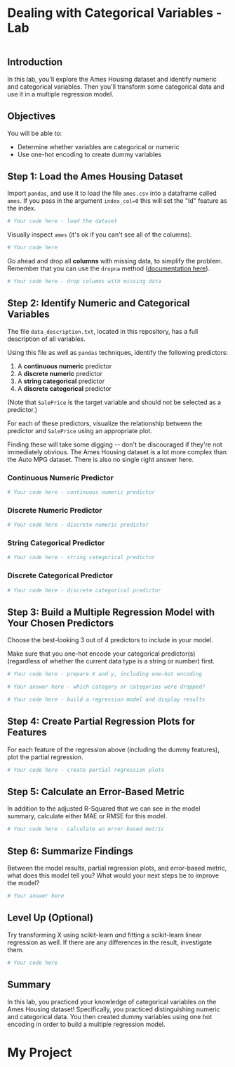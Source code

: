 # Dealing with Categorical Variables - Lab


```python

```

## Introduction

In this lab, you'll explore the Ames Housing dataset and identify numeric and categorical variables. Then you'll transform some categorical data and use it in a multiple regression model.

## Objectives

You will be able to:

* Determine whether variables are categorical or numeric
* Use one-hot encoding to create dummy variables

## Step 1: Load the Ames Housing Dataset

Import `pandas`, and use it to load the file `ames.csv` into a dataframe called `ames`. If you pass in the argument `index_col=0` this will set the "Id" feature as the index.


```python
# Your code here - load the dataset

```

Visually inspect `ames` (it's ok if you can't see all of the columns).


```python
# Your code here

```

Go ahead and drop all **columns** with missing data, to simplify the problem. Remember that you can use the `dropna` method ([documentation here](https://pandas.pydata.org/docs/reference/api/pandas.DataFrame.dropna.html)).


```python
# Your code here - drop columns with missing data

```

## Step 2: Identify Numeric and Categorical Variables

The file `data_description.txt`, located in this repository, has a full description of all variables.

Using this file as well as `pandas` techniques, identify the following predictors:

1. A **continuous numeric** predictor
2. A **discrete numeric** predictor
3. A **string categorical** predictor
4. A **discrete categorical** predictor

(Note that `SalePrice` is the target variable and should not be selected as a predictor.)

For each of these predictors, visualize the relationship between the predictor and `SalePrice` using an appropriate plot.

Finding these will take some digging -- don't be discouraged if they're not immediately obvious. The Ames Housing dataset is a lot more complex than the Auto MPG dataset. There is also no single right answer here.

### Continuous Numeric Predictor


```python
# Your code here - continuous numeric predictor
```

### Discrete Numeric Predictor


```python
# Your code here - discrete numeric predictor

```

### String Categorical Predictor


```python
# Your code here - string categorical predictor

```

### Discrete Categorical Predictor


```python
# Your code here - discrete categorical predictor

```

## Step 3: Build a Multiple Regression Model with Your Chosen Predictors

Choose the best-looking 3 out of 4 predictors to include in your model.

Make sure that you one-hot encode your categorical predictor(s) (regardless of whether the current data type is a string or number) first.


```python
# Your code here - prepare X and y, including one-hot encoding

```


```python
# Your answer here - which category or categories were dropped?

```


```python
# Your code here - build a regression model and display results

```

## Step 4: Create Partial Regression Plots for Features

For each feature of the regression above (including the dummy features), plot the partial regression.


```python
# Your code here - create partial regression plots

```

## Step 5: Calculate an Error-Based Metric

In addition to the adjusted R-Squared that we can see in the model summary, calculate either MAE or RMSE for this model.


```python
# Your code here - calculate an error-based metric

```

## Step 6: Summarize Findings

Between the model results, partial regression plots, and error-based metric, what does this model tell you? What would your next steps be to improve the model?


```python
# Your answer here

```

## Level Up (Optional)

Try transforming X using scikit-learn _and_ fitting a scikit-learn linear regression as well. If there are any differences in the result, investigate them.


```python
# Your code here
```

## Summary

In this lab, you practiced your knowledge of categorical variables on the Ames Housing dataset! Specifically, you practiced distinguishing numeric and categorical data. You then created dummy variables using one hot encoding in order to build a multiple regression model.
# My Project
